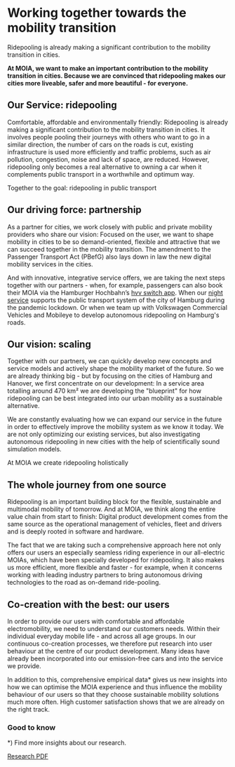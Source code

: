 Working together towards the mobility transition
==========

Ridepooling is already making a significant contribution to the mobility transition in cities.

**At MOIA, we want to make an important contribution to the mobility transition in cities. Because we are convinced that ridepooling makes our cities more liveable, safer and more beautiful - for everyone.**

Our Service: ridepooling
----------

Comfortable, affordable and environmentally friendly: Ridepooling is already making a significant contribution to the mobility transition in cities. It involves people pooling their journeys with others who want to go in a similar direction, the number of cars on the roads is cut, existing infrastructure is used more efficiently and traffic problems, such as air pollution, congestion, noise and lack of space, are reduced. However, ridepooling only becomes a real alternative to owning a car when it complements public transport in a worthwhile and optimum way.

 Together to the goal: ridepooling in public transport

Our driving force: partnership
----------

As a partner for cities, we work closely with public and private mobility providers who share our vision: Focused on the user, we want to shape mobility in cities to be so demand-oriented, flexible and attractive that we can succeed together in the mobility transition. The amendment to the Passenger Transport Act (PBefG) also lays down in law the new digital mobility services in the cities.

And with innovative, integrative service offers, we are taking the next steps together with our partners - when, for example, passengers can also book their MOIA via the Hamburger Hochbahn’s [hvv switch app](https://hvv-switch.de/en/). When our [night service](https://www.moia.io/en/news-center/moia-enhances-night-time-mobility-options-on-behalf-of-the-city-of-hamburg) supports the public transport system of the city of Hamburg during the pandemic lockdown. Or when we team up with Volkswagen Commercial Vehicles and Mobileye to develop autonomous ridepooling on Hamburg's roads.

Our vision: scaling
----------

Together with our partners, we can quickly develop new concepts and service models and actively shape the mobility market of the future. So we are already thinking big - but by focusing on the cities of Hamburg and Hanover, we first concentrate on our development: In a service area totalling around 470 km² we are developing the "blueprint" for how ridepooling can be best integrated into our urban mobility as a sustainable alternative.

We are constantly evaluating how we can expand our service in the future in order to effectively improve the mobility system as we know it today. We are not only optimizing our existing services, but also investigating autonomous ridepooling in new cities with the help of scientifically sound simulation models.

 At MOIA we create ridepooling holistically

The whole journey from one source
----------

Ridepooling is an important building block for the flexible, sustainable and multimodal mobility of tomorrow. And at MOIA, we think along the entire value chain from start to finish: Digital product development comes from the same source as the operational management of vehicles, fleet and drivers and is deeply rooted in software and hardware.

The fact that we are taking such a comprehensive approach here not only offers our users an especially seamless riding experience in our all-electric MOIAs, which have been specially developed for ridepooling. It also makes us more efficient, more flexible and faster - for example, when it concerns working with leading industry partners to bring autonomous driving technologies to the road as on-demand ride-pooling.

Co-creation with the best: our users
----------

In order to provide our users with comfortable and affordable electromobility, we need to understand our customers needs. Within their individual everyday mobile life - and across all age groups. In our continuous co-creation processes, we therefore put research into user behaviour at the centre of our product development. Many ideas have already been incorporated into our emission-free cars and into the service we provide.

In addition to this, comprehensive empirical data\* gives us new insights into how we can optimise the MOIA experience and thus influence the mobility behaviour of our users so that they choose sustainable mobility solutions much more often. High customer satisfaction shows that we are already on the right track.

### Good to know ###

\*) Find more insights about our research.

[Research PDF](https://www.moia.io/news-center/downloads/220201_MOIA_Report_Results_MOIA-study.pdf)
